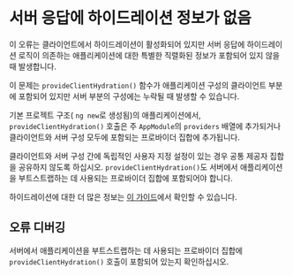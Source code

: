 # 서버 응답에 하이드레이션 정보가 없음

이 오류는 클라이언트에서 하이드레이션이 활성화되어 있지만 서버 응답에 하이드레이션 로직이 의존하는 애플리케이션에 대한 특별한 직렬화된 정보가 포함되어 있지 않을 때 발생합니다.

이 문제는 `provideClientHydration()` 함수가 애플리케이션 구성의 클라이언트 부분에 포함되어 있지만 서버 부분의 구성에는 누락될 때 발생할 수 있습니다.

기본 프로젝트 구조( `ng new`로 생성됨)의 애플리케이션에서, `provideClientHydration()` 호출은 주 `AppModule`의 `providers` 배열에 추가되거나 클라이언트와 서버 구성 모두에 포함되는 프로바이더 집합에 추가됩니다.

클라이언트와 서버 구성 간에 독립적인 사용자 지정 설정이 있는 경우 공통 제공자 집합을 공유하지 않도록 하십시오. `provideClientHydration()`도 서버에서 애플리케이션을 부트스트랩하는 데 사용되는 프로바이더 집합에 포함되어야 합니다.

하이드레이션에 대한 더 많은 정보는 [이 가이드](guide/hydration)에서 확인할 수 있습니다.

## 오류 디버깅

서버에서 애플리케이션을 부트스트랩하는 데 사용되는 프로바이더 집합에 `provideClientHydration()` 호출이 포함되어 있는지 확인하십시오.